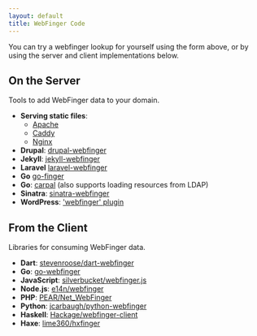```yaml
---
layout: default
title: WebFinger Code
---
```


You can try a webfinger lookup for yourself using the form above, or by using
the server and client implementations below.

## On the Server

Tools to add WebFinger data to your domain.

- **Serving static files**:
  - [Apache](https://gist.github.com/aaronpk/5846789)
  - [Caddy](https://willnorris.com/2023/caddy-snippets/#webfinger)
  - [Nginx](https://willnorris.com/2014/webfinger-with-static-files-nginx/)
- **Drupal**: [drupal-webfinger](https://www.drupal.org/project/webfinger)
- **Jekyll**: [jekyll-webfinger](https://github.com/konklone/jekyll-webfinger)
- **Laravel** [laravel-webfinger](https://github.com/trovster/laravel-webfinger)
- **Go** [go-finger](https://github.com/Maronato/go-finger)
- **Go**: [carpal](https://github.com/peeley/carpal) (also supports loading resources from LDAP)
- **Sinatra**: [sinatra-webfinger](https://github.com/konklone/sinatra-webfinger)
- **WordPress**: ['webfinger' plugin](https://wordpress.org/plugins/webfinger/)

## From the Client

Libraries for consuming WebFinger data.

- **Dart**: [stevenroose/dart-webfinger](https://github.com/stevenroose/dart-webfinger)
- **Go**: [go-webfinger](https://github.com/webfinger/go-webfinger)
- **JavaScript**: [silverbucket/webfinger.js](https://github.com/silverbucket/webfinger.js)
- **Node.js**: [e14n/webfinger](https://github.com/e14n/webfinger)
- **PHP**: [PEAR/Net_WebFinger](https://pear.php.net/package/Net_WebFinger/)
- **Python**: [jcarbaugh/python-webfinger](https://github.com/jcarbaugh/python-webfinger)
- **Haskell**: [Hackage/webfinger-client](https://hackage.haskell.org/package/webfinger-client)
- **Haxe**: [lime360/hxfinger](https://codeberg.org/lime360/hxfinger)
